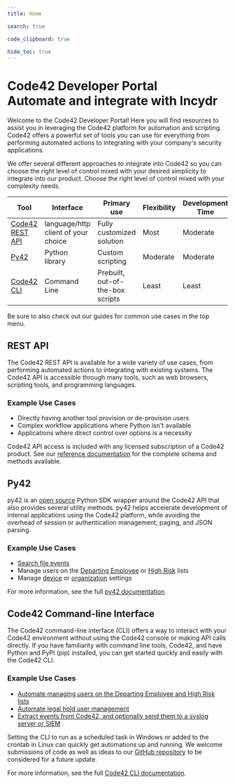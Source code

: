 ```yaml
---
title: Home

search: true

code_clipboard: true

hide_toc: true
---
```


# Code42 Developer Portal<br>Automate and integrate with Incydr

Welcome to the Code42 Developer Portal! Here you will find resources to assist you in leveraging the Code42 platform for automation and scripting. Code42 offers a powerful set of tools you can use for everything from performing automated actions to integrating with your company's security applications.

We offer several different approaches to integrate into Code42 so you can choose the right level of control mixed with your desired simplicity to integrate into our product. Choose the right level of control mixed with your complexity needs.

| Tool  | Interface | Primary use | Flexibility | Development Time |
| ----- | --------- | ----------- | ------------| ---------------- |
| [Code42 REST API](#rest-api) | language/http client of your choice | Fully customized solution | Most | Moderate |
| [Py42](#py42) | Python library | Custom scripting | Moderate | Moderate
| [Code42 CLI](#code42-command-line-interface) | Command Line | Prebuilt, out-of-the-box scripts | Least | Least

Be sure to also check out our guides for common use cases in the top menu.

## REST API

The Code42 REST API is available for a wide variety of use cases, from performing automated actions to integrating with existing systems. The Code42 API is accessible through many tools, such as web browsers, scripting tools, and programming languages.

### Example Use Cases

* Directly having another tool provision or de-provision users
* Complex workflow applications where Python isn't available
* Applications where direct control over options is a necessity

Code42 API access is included with any licensed subscription of a Code42 product. See our [reference documentation](/api/) for the complete schema and methods available.

## Py42

py42 is an [open source](https://github.com/code42/py42) Python SDK wrapper around the Code42 API that also provides several utility methods. py42 helps accelerate development of internal applications using the Code42 platform, while avoiding the overhead of session or authentication management, paging, and JSON parsing.

### Example Use Cases

* [Search file events](https://py42docs.code42.com/en/stable/userguides/searches.html)
* Manage users on the [Departing Employee](https://py42docs.code42.com/en/stable/userguides/departingemployee.html) or [High Risk](https://py42docs.code42.com/en/stable/userguides/highriskemployee.html) lists
* Manage [device](https://py42docs.code42.com/en/stable/userguides/devicesettings.html) or [organization](https://py42docs.code42.com/en/stable/userguides/orgsettings.html) settings

For more information, see the full [py42 documentation](https://py42docs.code42.com).


## Code42 Command-line Interface

The Code42 command-line interface (CLI) offers a way to interact with your Code42 environment without using the Code42 console or making API calls directly. If you have familiarity with command line tools, Code42, and have Python and PyPI (pip) installed, you can get started quickly and easily with the Code42 CLI.

### Example Use Cases

* [Automate managing users on the Departing Employee and High Risk lists](https://clidocs.code42.com/en/latest/userguides/detectionlists.html)
* [Automate legal hold user management](https://clidocs.code42.com/en/latest/userguides/legalhold.html)
* [Extract events from Code42, and optionally send them to a syslog server or SIEM](https://clidocs.code42.com/en/latest/userguides/siemexample.html)

Setting the CLI to run as a scheduled task in Windows or added to the crontab in Linux can quickly get automations up and running. We welcome submissions of code as well as ideas to our [GitHub repository](https://github.com/code42/code42cli) to be considered for a future update.

For more information, see the full [Code42 CLI documentation](https://clidocs.code42.com).
